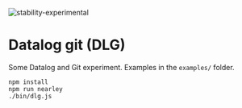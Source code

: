 ![stability-experimental](https://img.shields.io/badge/stability-experimental-orange.svg)

# Datalog git (DLG)

Some Datalog and Git experiment. Examples in the `examples/` folder.

```
npm install
npm run nearley
./bin/dlg.js
```
